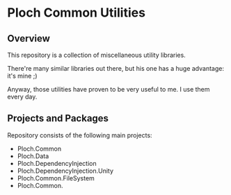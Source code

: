 # Ploch Common Utilities

## Overview

This repository is a collection of miscellaneous utility libraries.

There're many similar libraries out there, but his one has a huge advantage: it's mine ;)

Anyway, those utilities have proven to be very useful to me. I use them every day. 


## Projects and Packages

Repository consists of the following main projects:

- Ploch.Common
- Ploch.Data
- Ploch.DependencyInjection
- Ploch.DependencyInjection.Unity
- Ploch.Common.FileSystem
- Ploch.Common.




